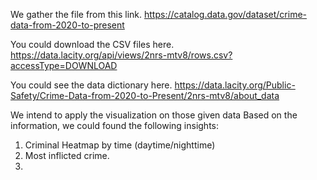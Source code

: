 We gather the file from this link.
https://catalog.data.gov/dataset/crime-data-from-2020-to-present

You could download the CSV files here.
https://data.lacity.org/api/views/2nrs-mtv8/rows.csv?accessType=DOWNLOAD

You could see the data dictionary here.
https://data.lacity.org/Public-Safety/Crime-Data-from-2020-to-Present/2nrs-mtv8/about_data

We intend to apply the visualization on those given data
Based on the information, we could found the following insights:
1. Criminal Heatmap by time (daytime/nighttime)
2. Most inflicted crime.
3.  
